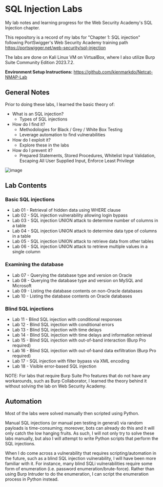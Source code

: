 # SQL Injection Labs
My lab notes and learning progress for the Web Security Academy's SQL Injection chapter.

This repository is a record of my labs for "Chapter 1: SQL injection" following PortSwigger's Web Security Academy training path https://portswigger.net/web-security/sql-injection

The labs are done on Kali Linux VM on VirtualBox, where I also utilize Burp Suite Community Edition 2023.7.2.

**Environment Setup Instructions:** https://github.com/kienmarkdo/Netcat-NMAP-Lab

## General Notes
Prior to doing these labs, I learned the basic theory of:
- What is an SQL injection?
  - Types of SQL injections
- How do I find it?
  - Methodologies for Black / Grey / White Box Testing
  - Leverage automation to find vulnerabilities
- How do I exploit it?
  - Explore these in the labs
- How do I prevent it?
  - Prepared Statements, Stored Procedures, Whitelist Input Validation, Escaping All User Supplied Input, Enforce Least Privilege

![image](https://github.com/kienmarkdo/SQL-Injection-Labs/assets/67518620/33cbdd8a-4a44-4ecd-b429-1683fe381b7e)

## Lab Contents
### Basic SQL injections
- Lab 01 - Retrieval of hidden data using WHERE clause
- Lab 02 - SQL injection vulnerability allowing login bypass
- Lab 03 - SQL injection UNION attack to determine number of columns in a table
- Lab 04 - SQL injection UNION attack to determine data type of columns in a table
- Lab 05 - SQL injection UNION attack to retrieve data from other tables
- Lab 06 - SQL injection UNION attack to retrieve multiple values in a single column
### Examining the database
- Lab 07 - Querying the database type and version on Oracle
- Lab 08 - Querying the database type and version on MySQL and Microsoft
- Lab 09 - Listing the database contents on non-Oracle databases
- Lab 10 - Listing the database contents on Oracle databases
### Blind SQL injections
- Lab 11 - Blind SQL injection with conditional responses
- Lab 12 - Blind SQL injection with conditional errors
- Lab 13 - Blind SQL injection with time delays
- Lab 14 - Blind SQL injection with time delays and information retrieval
- Lab 15 - Blind SQL injection with out-of-band interaction (Burp Pro required)
- Lab 16 - Blind SQL injection with out-of-band data exfiltration (Burp Pro required)
- Lab 17 - SQL injection with filter bypass via XML encoding
- Lab 18 - Visible error-based SQL injection

NOTE: For labs that require Burp Suite Pro features that do not have any workarounds, such as Burp Collaborator, I learned the theory behind it without solving the lab on Web Security Academy.

## Automation
Most of the labs were solved manually then scripted using Python.

Manual SQL injections (or manual pen testing in general) via random payloads is time-consuming; moreover, bots can already do this and it will only catch the low hanging fruits. As such, I will not only try to solve these labs manually, but also I will attempt to write Python scripts that perform the SQL injections.

When I do come across a vulnerability that requires scripting/automation in the future, such as a blind SQL injection vulnerability, I will have been more familiar with it. For instance, many blind SQLi vulnerabilities require some form of enumeration (i.e. password enumeration/brute-force). Rather than using Burp Intruder to do the enumeration, I can script the enumeration process in Python instead.

<!-- Written by Kien Do: https://github.com/kienmarkdo/SQL-Injection-Labs -->

